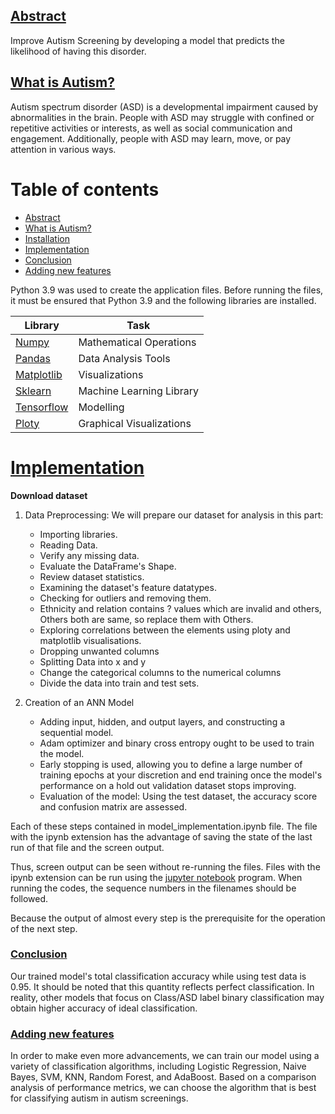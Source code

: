 ## [Abstract](#table-of-contents)
Improve Autism Screening by developing a model that predicts the likelihood of having this disorder.

## [What is Autism?](#table-of-contents)
Autism spectrum disorder (ASD) is a developmental impairment caused by abnormalities in the brain. People with ASD may struggle with confined or repetitive activities or interests, as well as social communication and engagement. Additionally, people with ASD may learn, move, or pay attention in various ways.

# Table of contents

- [Abstract](#Abstract)
- [What is Autism?](#What-is-Autism?)
- [Installation](#table-of-contents)
- [Implementation](#Implementation)
- [Conclusion](#Conclusion)
- [Adding new features](#Adding-new-features)

Python 3.9 was used to create the application files. Before running the files, it must be ensured that Python 3.9 and the following libraries are installed.

| Library  | Task |
| ------------- | ------------- |
| [Numpy](https://numpy.org/install/)  | Mathematical Operations  |
| [Pandas](https://pandas.pydata.org/docs/getting_started/install.html)  | Data Analysis Tools  |
| [Matplotlib](https://matplotlib.org/stable/users/installing/index.html)  | Visualizations  |
| [Sklearn](https://scikit-learn.org/stable/install.html)  | Machine Learning Library  |
| [Tensorflow](https://www.tensorflow.org/install)  | Modelling  |
| [Ploty](https://plotly.com/python/getting-started/)  | Graphical Visualizations  |


# [Implementation](#table-of-contents)

**Download dataset**


1. Data Preprocessing: We will prepare our dataset for analysis in this part:
    - Importing libraries.
    - Reading Data.
    - Verify any missing data.
    - Evaluate the DataFrame's Shape.
    - Review dataset statistics.
    - Examining the dataset's feature datatypes.
    - Checking for outliers and removing them.
    - Ethnicity and relation contains ? values which are invalid and others, Others both are same, so replace them with Others.
    - Exploring correlations between the elements using ploty and matplotlib visualisations.
    - Dropping unwanted columns
    - Splitting Data into x and y
    - Change the categorical columns to the numerical columns
    - Divide the data into train and test sets.

2. Creation of an ANN Model
    - Adding input, hidden, and output layers, and constructing a sequential model. 
    - Adam optimizer and binary cross entropy ought to be used to train the model.
    - Early stopping is used, allowing you to define a large number of training epochs at your discretion and end training once the model's performance on a hold out validation dataset stops improving.
    - Evaluation of the model: Using the test dataset, the accuracy score and confusion matrix are assessed.

Each of these steps contained in model_implementation.ipynb file. The file with the ipynb extension has the advantage of saving the state of the last run of that file and the screen output.

Thus, screen output can be seen without re-running the files. Files with the ipynb extension can be run using the [jupyter notebook](https://jupyter.org/) program. When running the codes, the sequence numbers in the filenames should be followed.

Because the output of almost every step is the prerequisite for the operation of the next step. 

### [Conclusion](#table-of-contents)
Our trained model's total classification accuracy while using test data is 0.95. It should be noted that this quantity reflects perfect classification. In reality, other models that focus on Class/ASD label binary classification may obtain higher accuracy of ideal classification.

### [Adding new features](#table-of-contents)

In order to make even more advancements, we can train our model using a variety of classification algorithms, including Logistic Regression, Naive Bayes, SVM, KNN, Random Forest, and AdaBoost. Based on a comparison analysis of performance metrics, we can choose the algorithm that is best for classifying autism in autism screenings.
